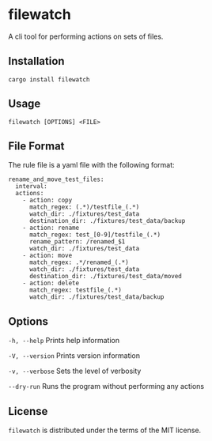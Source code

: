 # filewatch
A cli tool for performing actions on sets of files.

## Installation
`cargo install filewatch`

## Usage
`filewatch [OPTIONS] <FILE>`

## File Format

The rule file is a yaml file with the following format:

```
rename_and_move_test_files:
  interval:
  actions:
    - action: copy
      match_regex: (.*)/testfile_(.*)
      watch_dir: ./fixtures/test_data
      destination_dir: ./fixtures/test_data/backup
    - action: rename
      match_regex: test_[0-9]/testfile_(.*)
      rename_pattern: /renamed_$1
      watch_dir: ./fixtures/test_data
    - action: move
      match_regex: .*/renamed_(.*)
      watch_dir: ./fixtures/test_data
      destination_dir: ./fixtures/test_data/moved
    - action: delete
      match_regex: testfile_(.*)
      watch_dir: ./fixtures/test_data/backup
```

## Options

`-h, --help` Prints help information

`-V, --version` Prints version information

`-v, --verbose` Sets the level of verbosity

`--dry-run` Runs the program without performing any actions

## License

`filewatch` is distributed under the terms of the MIT license.
